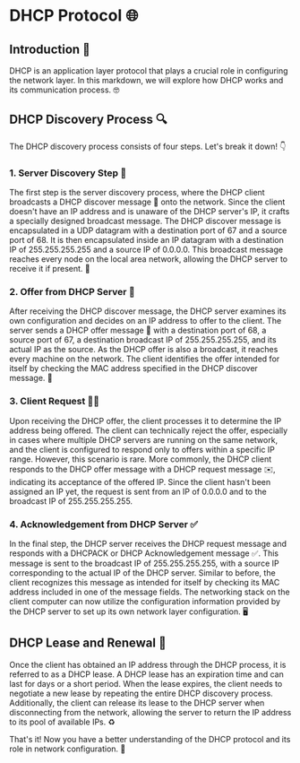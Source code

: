 # DHCP Protocol 🌐

## Introduction 📝

DHCP is an application layer protocol that plays a crucial role in configuring the network layer. In this markdown, we will explore how DHCP works and its communication process. 🤓

## DHCP Discovery Process 🔍

The DHCP discovery process consists of four steps. Let's break it down! 👇

### 1. Server Discovery Step 📡

The first step is the server discovery process, where the DHCP client broadcasts a DHCP discover message 📢 onto the network. Since the client doesn't have an IP address and is unaware of the DHCP server's IP, it crafts a specially designed broadcast message. The DHCP discover message is encapsulated in a UDP datagram with a destination port of 67 and a source port of 68. It is then encapsulated inside an IP datagram with a destination IP of 255.255.255.255 and a source IP of 0.0.0.0. This broadcast message reaches every node on the local area network, allowing the DHCP server to receive it if present. 📨

### 2. Offer from DHCP Server 🎁

After receiving the DHCP discover message, the DHCP server examines its own configuration and decides on an IP address to offer to the client. The server sends a DHCP offer message 💌 with a destination port of 68, a source port of 67, a destination broadcast IP of 255.255.255.255, and its actual IP as the source. As the DHCP offer is also a broadcast, it reaches every machine on the network. The client identifies the offer intended for itself by checking the MAC address specified in the DHCP discover message. 📩

### 3. Client Request 🙋‍♂️

Upon receiving the DHCP offer, the client processes it to determine the IP address being offered. The client can technically reject the offer, especially in cases where multiple DHCP servers are running on the same network, and the client is configured to respond only to offers within a specific IP range. However, this scenario is rare. More commonly, the DHCP client responds to the DHCP offer message with a DHCP request message ✉️, indicating its acceptance of the offered IP. Since the client hasn't been assigned an IP yet, the request is sent from an IP of 0.0.0.0 and to the broadcast IP of 255.255.255.255. 

### 4. Acknowledgement from DHCP Server ✅

In the final step, the DHCP server receives the DHCP request message and responds with a DHCPACK or DHCP Acknowledgement message ✅. This message is sent to the broadcast IP of 255.255.255.255, with a source IP corresponding to the actual IP of the DHCP server. Similar to before, the client recognizes this message as intended for itself by checking its MAC address included in one of the message fields. The networking stack on the client computer can now utilize the configuration information provided by the DHCP server to set up its own network layer configuration. 🖥️

## DHCP Lease and Renewal 🔄

Once the client has obtained an IP address through the DHCP process, it is referred to as a DHCP lease. A DHCP lease has an expiration time and can last for days or a short period. When the lease expires, the client needs to negotiate a new lease by repeating the entire DHCP discovery process. Additionally, the client can release its lease to the DHCP server when disconnecting from the network, allowing the server to return the IP address to its pool of available IPs. ♻️

That's it! Now you have a better understanding of the DHCP protocol and its role in network configuration. 🎉